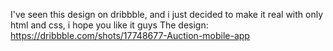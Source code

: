 I've seen this design on dribbble, and i just decided to make it real with only html and css, i hope you like it guys
The design: https://dribbble.com/shots/17748677-Auction-mobile-app
